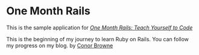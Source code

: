 # One Month Rails

This is the sample application for 
[*One Month Rails: Teach Yourself to Code*](http://onemonthrails.com)

This is the beginning of my journey to learn Ruby on Rails. You can follow my progress on my blog.
by [Conor Browne](http://conorbrowne.ie)
